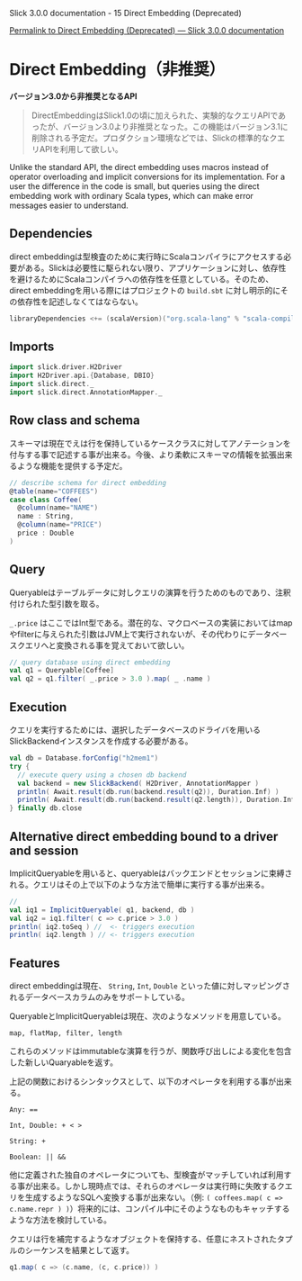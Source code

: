 Slick 3.0.0 documentation - 15 Direct Embedding (Deprecated)

[Permalink to Direct Embedding (Deprecated) — Slick 3.0.0 documentation](http://slick.typesafe.com/doc/3.0.0/direct-embedding.html)

Direct Embedding（非推奨）
=============================

__バージョン3.0から非推奨となるAPI__

> DirectEmbeddingはSlick1.0の頃に加えられた、実験的なクエリAPIであったが、バージョン3.0より非推奨となった。この機能はバージョン3.1に削除される予定だ。プロダクション環境などでは、Slickの標準的なクエリAPIを利用して欲しい。
<!-- Deprecated since version 3.0: The direct embedding is an experimental Query API that was added in Slick 1.0. It is deprecated in 3.0 and will be removed in 3.1. You should only use Slick’s standard Scala query API for any kind of production use. -->

Unlike the standard API, the direct embedding uses macros instead of operator overloading and implicit conversions for its implementation. For a user the difference in the code is small, but queries using the direct embedding work with ordinary Scala types, which can make error messages easier to understand.

Dependencies
------------

direct embeddingは型検査のために実行時にScalaコンパイラにアクセスする必要がある。Slickは必要性に駆られない限り、アプリケーションに対し、依存性を避けるためにScalaコンパイラへの依存性を任意としている。そのため、direct embeddingを用いる際にはプロジェクトの `build.sbt` に対し明示的にその依存性を記述しなくてはならない。

<!-- The direct embedding requires access to the Scala compiler at runtime for typechecking. Slick only declares an *optional* dependency on scala-compiler in order to avoid bringing it (along with all transitive dependencies) into your application if you don't need it. You must add it explicitly to your own project's `build.sbt` file if you want to use the direct embedding: -->

```scala
libraryDependencies <+= (scalaVersion)("org.scala-lang" % "scala-compiler" % _)
```

Imports
-------

```scala
import slick.driver.H2Driver
import H2Driver.api.{Database, DBIO}
import slick.direct._
import slick.direct.AnnotationMapper._
```

Row class and schema
--------------------

スキーマは現在でえは行を保持しているケースクラスに対してアノテーションを付与する事で記述する事が出来る。今後、より柔軟にスキーマの情報を拡張出来るような機能を提供する予定だ。
<!-- The schema description is currently provided as annotations on a case class which is used for holding rows. We will later provide more flexible and customizable means of providing the schema information. -->

```scala
// describe schema for direct embedding
@table(name="COFFEES")
case class Coffee(
  @column(name="NAME")
  name : String,
  @column(name="PRICE")
  price : Double
)
```

Query
-----

Queryableはテーブルデータに対しクエリの演算を行うためのものであり、注釈付けられた型引数を取る。
<!-- Queryable takes an annotated case class as its type argument to formulate queries agains the corresponding table. -->

`_.price` はここではInt型である。潜在的な、マクロベースの実装においてはmapやfilterに与えられた引数はJVM上で実行されないが、その代わりにデータベースクエリへと変換される事を覚えておいて欲しい。
<!-- `_.price` is of type Int here. The underlying, macro-based implementation takes care of that the shown arguments to map and filter are not executed on the JVM but translated to database queries instead. -->

```scala
// query database using direct embedding
val q1 = Queryable[Coffee]
val q2 = q1.filter( _.price > 3.0 ).map( _ .name )
```

Execution
---------

クエリを実行するためには、選択したデータベースのドライバを用いるSlickBackendインスタンスを作成する必要がある。
<!-- To execute the queries we need to create a SlickBackend instance passing in the chosen database backend driver. -->

```scala
val db = Database.forConfig("h2mem1")
try {
  // execute query using a chosen db backend
  val backend = new SlickBackend( H2Driver, AnnotationMapper )
  println( Await.result(db.run(backend.result(q2)), Duration.Inf) )
  println( Await.result(db.run(backend.result(q2.length)), Duration.Inf) )
} finally db.close
```

Alternative direct embedding bound to a driver and session
----------------------------------------------------------

ImplicitQueryableを用いると、queryableはバックエンドとセッションに束縛される。クエリはその上で以下のような方法で簡単に実行する事が出来る。
<!-- Using ImplicitQueryable, a queryable can be bound to a backend and session. The query can be further adapted and easily executed this way. -->

```scala
//
val iq1 = ImplicitQueryable( q1, backend, db )
val iq2 = iq1.filter( c => c.price > 3.0 )
println( iq2.toSeq ) //  <- triggers execution
println( iq2.length ) // <- triggers execution
```

Features
--------

direct embeddingは現在、 `String`, `Int`, `Double` といった値に対しマッピングされるデータベースカラムのみをサポートしている。
<!-- The direct embedding currently only supports database columns, which can be mapped to either `String, Int, Double`. -->

QueryableとImplicitQueryableは現在、次のようなメソッドを用意している。
<!-- Queryable and ImplicitQueryable currently support the following methods: -->

`map, flatMap, filter, length`

これらのメソッドはimmutableな演算を行うが、関数呼び出しによる変化を包含した新しいQuaryableを返す。
<!-- The methods are all immutable meaning they leave the left-hand-side Queryable unmodified, but return a new Queryable incorporating the changes by the method call. -->

上記の関数におけるシンタックスとして、以下のオペレータを利用する事が出来る。
<!-- Within the expressions passed to the above methods, the following operators may be used: -->

`Any: ==`

`Int, Double: + < >`

`String: +`

`Boolean: || &&`

他に定義された独自のオペレータについても、型検査がマッチしていれば利用する事が出来る。しかし現時点では、それらのオペレータは実行時に失敗するクエリを生成するようなSQLへ変換する事が出来ない。（例: `( coffees.map( c => c.name.repr ) )`）将来的には、コンパイル中にそのようなものもキャッチするような方法を検討している。
<!-- Other operators may type check and compile ok, if they are defined for the corresponding types. They can however currently not be translated to SQL, which makes the query fail at runtime, for example: `( coffees.map( c => c.name.repr ) )`. We are evaluating ways to catch those cases at compile time in the future -->

クエリは行を補完するようなオブジェクトを保持する、任意にネストされたタプルのシーケンスを結果として返す。
<!-- Queries may result in sequences of arbitrarily nested tuples, which may also contain objects representing complete rows. E.g. -->

```scala
q1.map( c => (c.name, (c, c.price)) )
```
